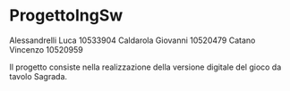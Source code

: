 # ProgettoIngSw
Alessandrelli Luca 10533904 
Caldarola Giovanni 10520479 
Catano Vincenzo 10520959 

Il progetto consiste nella realizzazione della versione digitale del gioco da tavolo Sagrada.
